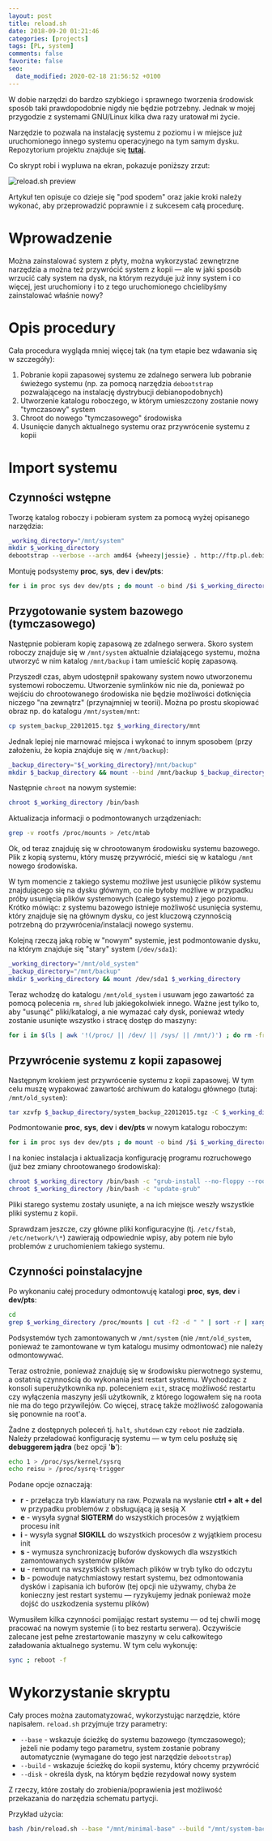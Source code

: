 ```yaml
---
layout: post
title: reload.sh
date: 2018-09-20 01:21:46
categories: [projects]
tags: [PL, system]
comments: false
favorite: false
seo:
  date_modified: 2020-02-18 21:56:52 +0100
---
```


W dobie narzędzi do bardzo szybkiego i sprawnego tworzenia środowisk sposób taki prawdopodobnie nigdy nie będzie potrzebny. Jednak w mojej przygodzie z systemami GNU/Linux kilka dwa razy uratował mi życie.

Narzędzie to pozwala na instalację systemu z poziomu i w miejsce już uruchomionego innego systemu operacyjnego na tym samym dysku. Repozytorium projektu znajduje się **[tutaj](https://github.com/trimstray/reload.sh)**.

Co skrypt robi i wypluwa na ekran, pokazuje poniższy zrzut:

<img src="/assets/img/posts/reload.sh_preview.gif" align="center" title="reload.sh preview">

Artykuł ten opisuje co dzieje się "pod spodem" oraz jakie kroki należy wykonać, aby przeprowadzić poprawnie i z sukcesem całą procedurę.

# Wprowadzenie

Można zainstalować system z płyty, można wykorzystać zewnętrzne narzędzia a można też przywrócić system z kopii — ale w jaki sposób wrzucić cały system na dysk, na którym rezyduje już inny system i co więcej, jest uruchomiony i to z tego uruchomionego chcielibyśmy zainstalować właśnie nowy?

# Opis procedury

Cała procedura wygląda mniej więcej tak (na tym etapie bez wdawania się w szczegóły):

1. Pobranie kopii zapasowej systemu ze zdalnego serwera lub pobranie świeżego systemu (np. za pomocą narzędzia `debootstrap` pozwalającego na instalację dystrybucji debianopodobnych)
2. Utworzenie katalogu roboczego, w którym umieszczony zostanie nowy "tymczasowy" system
3. Chroot do nowego "tymczasowego" środowiska
4. Usunięcie danych aktualnego systemu oraz przywrócenie systemu z kopii

# Import systemu

## Czynności wstępne

Tworzę katalog roboczy i pobieram system za pomocą wyżej opisanego narzędzia:

```bash
_working_directory="/mnt/system"
mkdir $_working_directory
debootstrap --verbose --arch amd64 {wheezy|jessie} . http://ftp.pl.debian.org/debian
```

Montuję podsystemy **proc**, **sys**, **dev** i **dev/pts**:

```bash
for i in proc sys dev dev/pts ; do mount -o bind /$i $_working_directory/$i ; done
```

## Przygotowanie system bazowego (tymczasowego)

Następnie pobieram kopię zapasową ze zdalnego serwera. Skoro system roboczy znajduje się w `/mnt/system` aktualnie działającego systemu, można utworzyć w nim katalog `/mnt/backup` i tam umieścić kopię zapasową.

Przyszedł czas, abym udostępnił spakowany system nowo utworzonemu systemowi roboczemu. Utworzenie symlinków nic nie da, ponieważ po wejściu do chrootowanego środowiska nie będzie możliwości dotknięcia niczego "na zewnątrz" (przynajmniej w teorii). Można po prostu skopiować obraz np. do katalogu `/mnt/system/mnt`:

```bash
cp system_backup_22012015.tgz $_working_directory/mnt
```

Jednak lepiej nie marnować miejsca i wykonać to innym sposobem (przy założeniu, że kopia znajduje się w `/mnt/backup`):

```bash
_backup_directory="${_working_directory}/mnt/backup"
mkdir $_backup_directory && mount --bind /mnt/backup $_backup_directory
```

Następnie `chroot` na nowym systemie:

```bash
chroot $_working_directory /bin/bash
```

Aktualizacja informacji o podmontowanych urządzeniach:

```bash
grep -v rootfs /proc/mounts > /etc/mtab
```

Ok, od teraz znajduję się w chrootowanym środowisku systemu bazowego. Plik z kopią systemu, który muszę przywrócić, mieści się w katalogu `/mnt` nowego środowiska.

W tym momencie z takiego systemu możliwe jest usunięcie plików systemu znajdującego się na dysku głównym, co nie byłoby możliwe w przypadku próby usunięcia plików systemowych (całego systemu) z jego poziomu. Krótko mówiąc: z systemu bazowego istnieje możliwość usunięcia systemu, który znajduje się na głównym dysku, co jest kluczową czynnością potrzebną do przywrócenia/instalacji nowego systemu.

Kolejną rzeczą jaką robię w "nowym" systemie, jest podmontowanie dysku, na którym znajduje się "stary" system (`/dev/sda1`):

```bash
_working_directory="/mnt/old_system"
_backup_directory="/mnt/backup"
mkdir $_working_directory && mount /dev/sda1 $_working_directory
```

Teraz wchodzę do katalogu `/mnt/old_system` i usuwam jego zawartość za pomocą polecenia `rm`, `shred` lub jakiegokolwiek innego. Ważne jest tylko to, aby "usunąć" pliki/katalogi, a nie wymazać cały dysk, ponieważ wtedy zostanie usunięte wszystko i stracę dostęp do maszyny:

```bash
for i in $(ls | awk '!(/proc/ || /dev/ || /sys/ || /mnt/)') ; do rm -fr $i ; done
```

## Przywrócenie systemu z kopii zapasowej

Następnym krokiem jest przywrócenie systemu z kopii zapasowej. W tym celu muszę wypakować zawartość archiwum do katalogu głównego (tutaj: `/mnt/old_system`):

```bash
tar xzvfp $_backup_directory/system_backup_22012015.tgz -C $_working_directory
```

Podmontowanie **proc**, **sys**, **dev** i **dev/pts** w nowym katalogu roboczym:

```bash
for i in proc sys dev dev/pts ; do mount -o bind /$i $_working_directory/$i ; done
```

I na koniec instalacja i aktualizacja konfigurację programu rozruchowego (już bez zmiany chrootowanego środowiska):

```bash
chroot $_working_directory /bin/bash -c "grub-install --no-floppy --root-directory=/ /dev/sda"
chroot $_working_directory /bin/bash -c "update-grub"
```

Pliki starego systemu zostały usunięte, a na ich miejsce weszły wszystkie pliki systemu z kopii.

Sprawdzam jeszcze, czy główne pliki konfiguracyjne (tj. `/etc/fstab`, `/etc/network/\*`) zawierają odpowiednie wpisy, aby potem nie było problemów z uruchomieniem takiego systemu.

## Czynności poinstalacyjne

Po wykonaniu całej procedury odmontowuję katalogi **proc**, **sys**, **dev** i **dev/pts**:

```bash
cd
grep $_working_directory /proc/mounts | cut -f2 -d " " | sort -r | xargs umount -n
```

Podsystemów tych zamontowanych w `/mnt/system` (nie `/mnt/old_system`, ponieważ te zamontowane w tym katalogu musimy odmontować) nie należy odmontowywać.

Teraz ostrożnie, ponieważ znajduję się w środowisku pierwotnego systemu, a ostatnią czynnością do wykonania jest restart systemu. Wychodząc z konsoli superużytkownika np. poleceniem `exit`, stracę możliwość restartu czy wyłączenia maszyny jeśli użytkownik, z którego logowałem się na roota nie ma do tego przywilejów. Co więcej, stracę także możliwość zalogowania się ponownie na root'a.

Żadne z dostępnych poleceń tj. `halt`, `shutdown` czy `reboot` nie zadziała. Należy przeładować konfigurację systemu — w tym celu posłużę się **debuggerem jądra** (bez opcji '**b**'):

```bash
echo 1 > /proc/sys/kernel/sysrq
echo reisu > /proc/sysrq-trigger
```

Podane opcje oznaczają:

- **r** - przełącza tryb klawiatury na raw. Pozwala na wysłanie **ctrl + alt + del** w przypadku problemów z obsługującą ją sesją X
- **e** - wysyła sygnał **SIGTERM** do wszystkich procesów z wyjątkiem procesu init
- **i** - wysyła sygnał **SIGKILL** do wszystkich procesów z wyjątkiem procesu init
- **s** - wymusza synchronizację buforów dyskowych dla wszystkich zamontowanych systemów plików
- **u** - remount na wszystkich systemach plików w tryb tylko do odczytu
- **b** - powoduje natychmiastowy restart systemu, bez odmontowania dysków i zapisania ich buforów (tej opcji nie używamy, chyba że konieczny jest restart systemu — ryzykujemy jednak ponieważ może dojść do uszkodzenia systemu plików)

Wymusiłem kilka czynności pomijając restart systemu — od tej chwili mogę pracować na nowym systemie (i to bez restartu serwera). Oczywiście zalecane jest pełne zrestartowanie maszyny w celu całkowitego załadowania aktualnego systemu. W tym celu wykonuję:

```bash
sync ; reboot -f
```

# Wykorzystanie skryptu

Cały proces można zautomatyzować, wykorzystując narzędzie, które napisałem. `reload.sh` przyjmuje trzy parametry:

- `--base` - wskazuje ścieżkę do systemu bazowego (tymczasowego); jeżeli nie podamy tego parametru, system zostanie pobrany automatycznie (wymagane do tego jest narzędzie `debootstrap`)
- `--build` - wskazuje ścieżkę do kopii systemu, który chcemy przywrócić
- `--disk` - określa dysk, na którym będzie rezydował nowy system

Z rzeczy, które zostały do zrobienia/poprawienia jest możliwość przekazania do narzędzia schematu partycji.

Przykład użycia:

```bash
bash /bin/reload.sh --base "/mnt/minimal-base" --build "/mnt/system-backup.tgz" --disk "/dev/vda"
```
